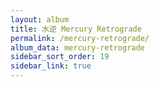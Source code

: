 ```yaml
---
layout: album
title: 水逆 Mercury Retrograde
permalink: /mercury-retrograde/
album_data: mercury-retrograde
sidebar_sort_order: 19
sidebar_link: true
---
```



